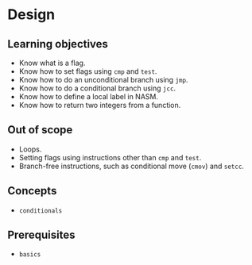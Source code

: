 # Design

## Learning objectives

- Know what is a flag.
- Know how to set flags using `cmp` and `test`.
- Know how to do an unconditional branch using `jmp`.
- Know how to do a conditional branch using `jcc`.
- Know how to define a local label in NASM.
- Know how to return two integers from a function.

## Out of scope

- Loops.
- Setting flags using instructions other than `cmp` and `test`.
- Branch-free instructions, such as conditional move (`cmov`) and `setcc`.

## Concepts

- `conditionals`

## Prerequisites

- `basics`
